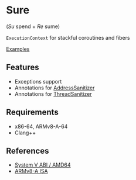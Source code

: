 # Sure 

(_Su_ spend + _Re_ sume)

`ExecutionContext` for stackful coroutines and fibers

[Examples](https://gitlab.com/Lipovsky/sure-flow)

## Features

- Exceptions support
- Annotations for [AddressSanitizer](https://clang.llvm.org/docs/AddressSanitizer.html)
- Annotations for [ThreadSanitizer](https://clang.llvm.org/docs/ThreadSanitizer.html)

## Requirements

- x86-64, ARMv8-A-64
- Clang++

## References

- [System V ABI / AMD64](https://www.uclibc.org/docs/psABI-x86_64.pdf)
- [ARMv8-A ISA](https://documentation-service.arm.com/static/613a2c38674a052ae36ca307)
